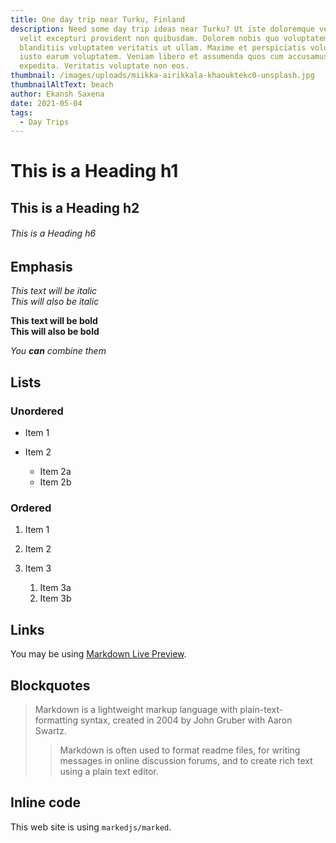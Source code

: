```yaml
---
title: One day trip near Turku, Finland
description: Need some day trip ideas near Turku? Ut iste doloremque vel vel
  velit excepturi provident non quibusdam. Dolorem nobis quo voluptatem
  blanditiis voluptatem veritatis ut ullam. Maxime et perspiciatis voluptatem
  iusto earum voluptatem. Veniam libero et assumenda quos cum accusamus quisquam
  expedita. Veritatis voluptate non eos.
thumbnail: /images/uploads/miikka-airikkala-khaouktekc0-unsplash.jpg
thumbnailAltText: beach
author: Ekansh Saxena
date: 2021-05-04
tags:
  - Day Trips
---
```


# This is a Heading h1

## This is a Heading h2

###### This is a Heading h6

## Emphasis

_This text will be italic_\
_This will also be italic_

**This text will be bold**\
**This will also be bold**

_You **can** combine them_

## Lists

### Unordered

- Item 1
- Item 2

  - Item 2a
  - Item 2b

### Ordered

1. Item 1
2. Item 2
3. Item 3

   1. Item 3a
   2. Item 3b

## Links

You may be using [Markdown Live Preview](https://markdownlivepreview.com/).

## Blockquotes

> Markdown is a lightweight markup language with plain-text-formatting syntax, created in 2004 by John Gruber with Aaron Swartz.
>
> > Markdown is often used to format readme files, for writing messages in online discussion forums, and to create rich text using a plain text editor.

## Inline code

This web site is using `markedjs/marked`.
